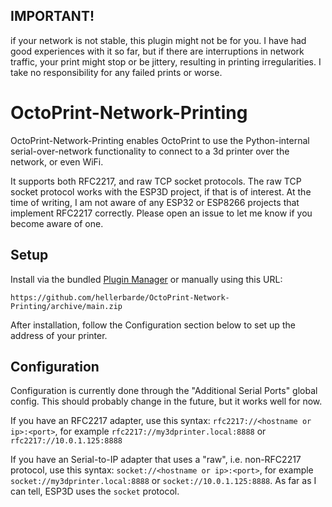 ## IMPORTANT!

if your network is not stable, this plugin might not be for you. I have had good experiences with it so far, 
but if there are interruptions in network traffic, your print might stop or be jittery, resulting in printing irregularities.
I take no responsibility for any failed prints or worse.


# OctoPrint-Network-Printing

OctoPrint-Network-Printing enables OctoPrint to use the Python-internal serial-over-network functionality to connect to
a 3d printer over the network, or even WiFi.

It supports both RFC2217, and raw TCP socket protocols. The raw TCP socket protocol works with the ESP3D project,
if that is of interest. At the time of writing, I am not aware of any ESP32 or ESP8266 projects that implement 
RFC2217 correctly. Please open an issue to let me know if you become aware of one. 


## Setup

Install via the bundled [Plugin Manager](https://docs.octoprint.org/en/master/bundledplugins/pluginmanager.html)
or manually using this URL:

    https://github.com/hellerbarde/OctoPrint-Network-Printing/archive/main.zip

After installation, follow the Configuration section below to set up the address of your printer.


## Configuration

Configuration is currently done through the "Additional Serial Ports" global config. This should probably change in the future, but it works well for now.

If you have an RFC2217 adapter, use this syntax: `rfc2217://<hostname or ip>:<port>`, for example `rfc2217://my3dprinter.local:8888` or `rfc2217://10.0.1.125:8888`

If you have an Serial-to-IP adapter that uses a "raw", i.e. non-RFC2217 protocol, use this syntax: `socket://<hostname or ip>:<port>`, for example `socket://my3dprinter.local:8888` or `socket://10.0.1.125:8888`.
As far as I can tell, ESP3D uses the `socket` protocol.